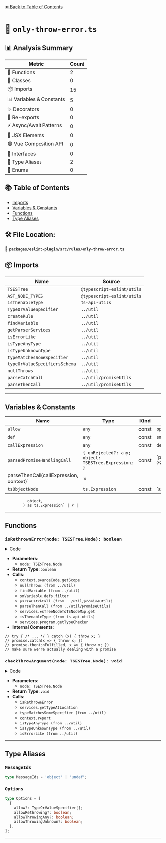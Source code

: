 [⬅️ Back to Table of Contents](../../../../index.md)

# 📄 `only-throw-error.ts`

## 📊 Analysis Summary

| Metric | Count |
|--------|-------|
| 🔧 Functions | 2 |
| 🧱 Classes | 0 |
| 📦 Imports | 15 |
| 📊 Variables & Constants | 5 |
| ✨ Decorators | 0 |
| 🔄 Re-exports | 0 |
| ⚡ Async/Await Patterns | 0 |
| 💠 JSX Elements | 0 |
| 🟢 Vue Composition API | 0 |
| 📐 Interfaces | 0 |
| 📑 Type Aliases | 2 |
| 🎯 Enums | 0 |

## 📚 Table of Contents

- [Imports](#imports)
- [Variables & Constants](#variables-constants)
- [Functions](#functions)
- [Type Aliases](#type-aliases)

## 🛠️ File Location:
📂 **`packages/eslint-plugin/src/rules/only-throw-error.ts`**

## 📦 Imports

| Name | Source |
|------|--------|
| `TSESTree` | `@typescript-eslint/utils` |
| `AST_NODE_TYPES` | `@typescript-eslint/utils` |
| `isThenableType` | `ts-api-utils` |
| `TypeOrValueSpecifier` | `../util` |
| `createRule` | `../util` |
| `findVariable` | `../util` |
| `getParserServices` | `../util` |
| `isErrorLike` | `../util` |
| `isTypeAnyType` | `../util` |
| `isTypeUnknownType` | `../util` |
| `typeMatchesSomeSpecifier` | `../util` |
| `typeOrValueSpecifiersSchema` | `../util` |
| `nullThrows` | `../util` |
| `parseCatchCall` | `../util/promiseUtils` |
| `parseThenCall` | `../util/promiseUtils` |


---

## Variables & Constants

| Name | Type | Kind | Value | Exported |
|------|------|------|-------|----------|
| `allow` | `any` | const | `options.allow` | ✗ |
| `def` | `any` | const | `smVariable.defs[0]` | ✗ |
| `callExpression` | `any` | const | `def.node.parent` | ✗ |
| `parsedPromiseHandlingCall` | `{ onRejected?: any; object: TSESTree.Expression; }` | const | `parseCatchCall(callExpression, context) ??
          parseThenCall(callExpression, context)` | ✗ |
| `tsObjectNode` | `ts.Expression` | const | `services.esTreeNodeToTSNodeMap.get(
              object,
            ) as ts.Expression` | ✗ |


---

## Functions

### `isRethrownError(node: TSESTree.Node): boolean`

<details><summary>Code</summary>

```ts
function isRethrownError(node: TSESTree.Node): boolean {
      if (node.type !== AST_NODE_TYPES.Identifier) {
        return false;
      }

      const scope = context.sourceCode.getScope(node);

      const smVariable = nullThrows(
        findVariable(scope, node),
        `Variable ${node.name} should exist in scope manager`,
      );

      const variableDefinitions = smVariable.defs.filter(
        def => def.isVariableDefinition,
      );
      if (variableDefinitions.length !== 1) {
        return false;
      }
      const def = smVariable.defs[0];

      // try { /* ... */ } catch (x) { throw x; }
      if (def.node.type === AST_NODE_TYPES.CatchClause) {
        return true;
      }

      // promise.catch(x => { throw x; })
      // promise.then(onFulfilled, x => { throw x; })
      if (
        def.node.type === AST_NODE_TYPES.ArrowFunctionExpression &&
        def.node.params.length >= 1 &&
        def.node.params[0] === def.name &&
        def.node.parent.type === AST_NODE_TYPES.CallExpression
      ) {
        const callExpression = def.node.parent;

        const parsedPromiseHandlingCall =
          parseCatchCall(callExpression, context) ??
          parseThenCall(callExpression, context);
        if (parsedPromiseHandlingCall != null) {
          const { object, onRejected } = parsedPromiseHandlingCall;
          if (onRejected === def.node) {
            const tsObjectNode = services.esTreeNodeToTSNodeMap.get(
              object,
            ) as ts.Expression;

            // make sure we're actually dealing with a promise
            if (
              isThenableType(services.program.getTypeChecker(), tsObjectNode)
            ) {
              return true;
            }
          }
        }
      }

      return false;
    }
```
</details>

- **Parameters**:
  - `node: TSESTree.Node`
- **Return Type**: `boolean`
- **Calls**:
  - `context.sourceCode.getScope`
  - `nullThrows (from ../util)`
  - `findVariable (from ../util)`
  - `smVariable.defs.filter`
  - `parseCatchCall (from ../util/promiseUtils)`
  - `parseThenCall (from ../util/promiseUtils)`
  - `services.esTreeNodeToTSNodeMap.get`
  - `isThenableType (from ts-api-utils)`
  - `services.program.getTypeChecker`
- **Internal Comments**:
```
// try { /* ... */ } catch (x) { throw x; }
// promise.catch(x => { throw x; })
// promise.then(onFulfilled, x => { throw x; })
// make sure we're actually dealing with a promise
```

### `checkThrowArgument(node: TSESTree.Node): void`

<details><summary>Code</summary>

```ts
function checkThrowArgument(node: TSESTree.Node): void {
      if (
        node.type === AST_NODE_TYPES.AwaitExpression ||
        node.type === AST_NODE_TYPES.YieldExpression
      ) {
        return;
      }

      if (options.allowRethrowing && isRethrownError(node)) {
        return;
      }

      const type = services.getTypeAtLocation(node);

      if (typeMatchesSomeSpecifier(type, allow, services.program)) {
        return;
      }

      if (type.flags & ts.TypeFlags.Undefined) {
        context.report({ node, messageId: 'undef' });
        return;
      }

      if (options.allowThrowingAny && isTypeAnyType(type)) {
        return;
      }

      if (options.allowThrowingUnknown && isTypeUnknownType(type)) {
        return;
      }

      if (isErrorLike(services.program, type)) {
        return;
      }

      context.report({ node, messageId: 'object' });
    }
```
</details>

- **Parameters**:
  - `node: TSESTree.Node`
- **Return Type**: `void`
- **Calls**:
  - `isRethrownError`
  - `services.getTypeAtLocation`
  - `typeMatchesSomeSpecifier (from ../util)`
  - `context.report`
  - `isTypeAnyType (from ../util)`
  - `isTypeUnknownType (from ../util)`
  - `isErrorLike (from ../util)`

---

## Type Aliases

### `MessageIds`

```ts
type MessageIds = 'object' | 'undef';
```

### `Options`

```ts
type Options = [
  {
    allow?: TypeOrValueSpecifier[];
    allowRethrowing?: boolean;
    allowThrowingAny?: boolean;
    allowThrowingUnknown?: boolean;
  },
];
```


---